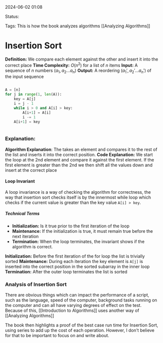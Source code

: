 2024-06-02 01:08

Status: 

Tags: This is how the book analyzes algorithms [[Analyzing Algorithms]]

# Insertion Sort

**Definition:** We compare each element against the other and insert it into the correct place 
**Time Complexity:** $O(n^2)$ for a list of $n$ items
**Input:** A sequence of $n$ numbers $(a_{1},a_{2}\dots a_{n})$
**Output:** A reordering $(a_{1}',a_{2}'\dots a_{n}')$ of the input sequence 

```python

A = [n]
for j in range(1, len(A)):
	key = A[j] 
	i = j - 1 
	while i > 0 and A[i] > key:
		A[i+1] = A[i]
		i -= 1
	A[i+1] = key
	
```

### Explanation:
**Algorithm Explanation**: The takes an element and compares it to the rest of the list and inserts it into the correct position. 
**Code Explanation:** We start the loop at the 2nd element and compare it against the first element. If the first element is greater than the 2nd we then shift all the values down and insert at the correct place 
#### Loop Invariant
A loop invariance is a way of checking the algorithm for correctness, the way that insertion sort checks itself is by the innermost while loop which checks if the current value is greater than the key value `A[i] > key`. 
##### Technical Terms
- **Initialization:** Is it true prior to the first iteration of the loop
- **Maintenance:** If the initialization is true, it must remain true before the next iteration 
- **Termination:** When the loop terminates, the invariant shows if the algorithm is correct.

**Initialization:** Before the first iteration of the for loop the list is trivially sorted 
**Maintenance:** During each iteration the key element is `A[j]` is inserted into the correct position in the sorted subarray in the inner loop
**Termination:** After the outer loop terminates the list is sorted 

### Analysis of Insertion Sort 
There are obvious things which can impact the performance of a script, such as the language, speed of the computer, background tasks running on the computer and can all have varying degrees of effect on the test. Because of this, [[Introduction to Algorithms]] uses another way of [[Analyzing Algorithms]]

The book then highlights a proof of the best case run time for Insertion Sort, using series to add up the cost of each operation. However, I don't believe for that to be important to focus on and write about. 

